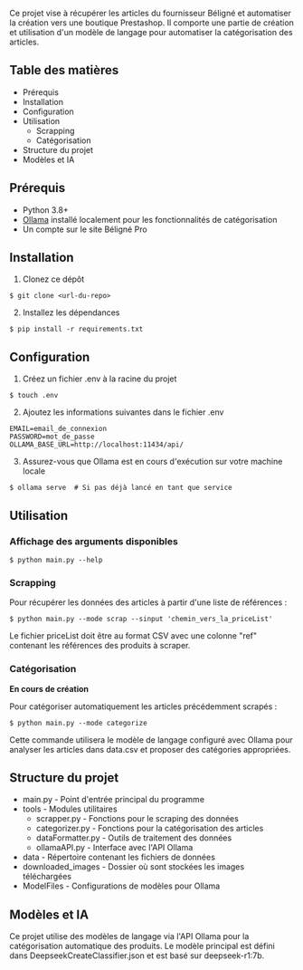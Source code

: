 Ce projet vise à récupérer les articles du fournisseur Béligné et automatiser la création vers une boutique Prestashop. Il comporte une partie de création et utilisation d'un modèle de langage pour automatiser la catégorisation des articles.

## Table des matières

- Prérequis
- Installation
- Configuration
- Utilisation
  - Scrapping
  - Catégorisation
- Structure du projet
- Modèles et IA

## Prérequis

- Python 3.8+
- [Ollama](https://ollama.ai/) installé localement pour les fonctionnalités de catégorisation
- Un compte sur le site Béligné Pro

## Installation

1. Clonez ce dépôt

```shell
$ git clone <url-du-repo>
```

2. Installez les dépendances

```shell
$ pip install -r requirements.txt
```

## Configuration

1. Créez un fichier .env à la racine du projet

```shell
$ touch .env
```

2. Ajoutez les informations suivantes dans le fichier .env

```
EMAIL=email_de_connexion
PASSWORD=mot_de_passe
OLLAMA_BASE_URL=http://localhost:11434/api/
```

3. Assurez-vous que Ollama est en cours d'exécution sur votre machine locale

```shell
$ ollama serve  # Si pas déjà lancé en tant que service
```

## Utilisation

### Affichage des arguments disponibles

```shell
$ python main.py --help
```

### Scrapping

Pour récupérer les données des articles à partir d'une liste de références :

```shell
$ python main.py --mode scrap --sinput 'chemin_vers_la_priceList'
```

Le fichier priceList doit être au format CSV avec une colonne "ref" contenant les références des produits à scraper.

### Catégorisation

**En cours de création**

Pour catégoriser automatiquement les articles précédemment scrapés :

```shell
$ python main.py --mode categorize
```

Cette commande utilisera le modèle de langage configuré avec Ollama pour analyser les articles dans data.csv et proposer des catégories appropriées.

## Structure du projet

- main.py - Point d'entrée principal du programme
- tools - Modules utilitaires
  - scrapper.py - Fonctions pour le scraping des données
  - categorizer.py - Fonctions pour la catégorisation des articles
  - dataFormatter.py - Outils de traitement des données
  - ollamaAPI.py - Interface avec l'API Ollama
- data - Répertoire contenant les fichiers de données
- downloaded_images - Dossier où sont stockées les images téléchargées
- ModelFiles - Configurations de modèles pour Ollama

## Modèles et IA

Ce projet utilise des modèles de langage via l'API Ollama pour la catégorisation automatique des produits. Le modèle principal est défini dans DeepseekCreateClassifier.json et est basé sur deepseek-r1:7b.
